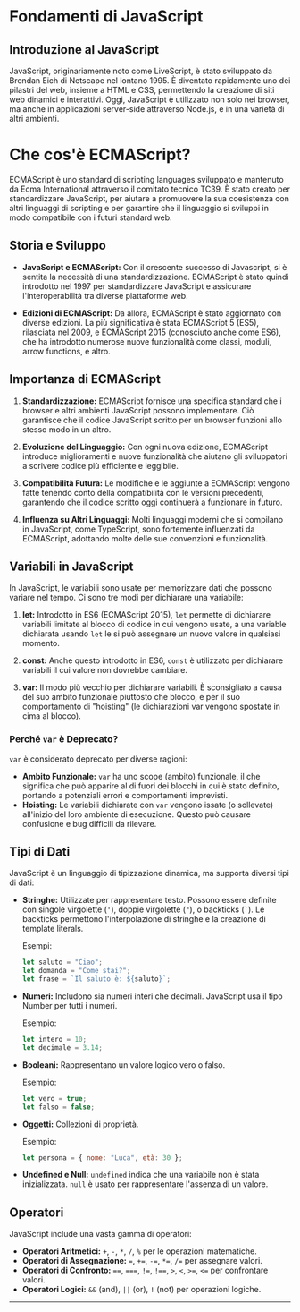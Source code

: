 ###

# Fondamenti di JavaScript

## Introduzione al JavaScript

JavaScript, originariamente noto come LiveScript, è stato sviluppato da Brendan Eich di Netscape nel lontano 1995. È diventato rapidamente uno dei pilastri del web, insieme a HTML e CSS, permettendo la creazione di siti web dinamici e interattivi. Oggi, JavaScript è utilizzato non solo nei browser, ma anche in applicazioni server-side attraverso Node.js, e in una varietà di altri ambienti.

# Che cos'è ECMAScript?

ECMAScript è uno standard di scripting languages sviluppato e mantenuto da Ecma International attraverso il comitato tecnico TC39. È stato creato per standardizzare JavaScript, per aiutare a promuovere la sua coesistenza con altri linguaggi di scripting e per garantire che il linguaggio si sviluppi in modo compatibile con i futuri standard web.

## Storia e Sviluppo

- **JavaScript e ECMAScript:** Con il crescente successo di Javascript, si è sentita la necessità di una standardizzazione. ECMAScript è stato quindi introdotto nel 1997 per standardizzare JavaScript e assicurare l'interoperabilità tra diverse piattaforme web.

- **Edizioni di ECMAScript:** Da allora, ECMAScript è stato aggiornato con diverse edizioni. La più significativa è stata ECMAScript 5 (ES5), rilasciata nel 2009, e ECMAScript 2015 (conosciuto anche come ES6), che ha introdotto numerose nuove funzionalità come classi, moduli, arrow functions, e altro.

## Importanza di ECMAScript

1. **Standardizzazione:** ECMAScript fornisce una specifica standard che i browser e altri ambienti JavaScript possono implementare. Ciò garantisce che il codice JavaScript scritto per un browser funzioni allo stesso modo in un altro.

2. **Evoluzione del Linguaggio:** Con ogni nuova edizione, ECMAScript introduce miglioramenti e nuove funzionalità che aiutano gli sviluppatori a scrivere codice più efficiente e leggibile.

3. **Compatibilità Futura:** Le modifiche e le aggiunte a ECMAScript vengono fatte tenendo conto della compatibilità con le versioni precedenti, garantendo che il codice scritto oggi continuerà a funzionare in futuro.

4. **Influenza su Altri Linguaggi:** Molti linguaggi moderni che si compilano in JavaScript, come TypeScript, sono fortemente influenzati da ECMAScript, adottando molte delle sue convenzioni e funzionalità.

## Variabili in JavaScript

In JavaScript, le variabili sono usate per memorizzare dati che possono variare nel tempo. Ci sono tre modi per dichiarare una variabile:

1. **let:** Introdotto in ES6 (ECMAScript 2015), `let` permette di dichiarare variabili limitate al blocco di codice in cui vengono usate, a una variable dichiarata usando `let` le si può assegnare un nuovo valore in qualsiasi momento.

2. **const:** Anche questo introdotto in ES6, `const` è utilizzato per dichiarare variabili il cui valore non dovrebbe cambiare.

3. **var:** Il modo più vecchio per dichiarare variabili. È sconsigliato a causa del suo ambito funzionale piuttosto che blocco, e per il suo comportamento di "hoisting" (le dichiarazioni var vengono spostate in cima al blocco).

### Perché `var` è Deprecato?

`var` è considerato deprecato per diverse ragioni:

- **Ambito Funzionale:** `var` ha uno scope (ambito) funzionale, il che significa che può apparire al di fuori dei blocchi in cui è stato definito, portando a potenziali errori e comportamenti imprevisti.
- **Hoisting:** Le variabili dichiarate con `var` vengono issate (o sollevate) all'inizio del loro ambiente di esecuzione. Questo può causare confusione e bug difficili da rilevare.

## Tipi di Dati

JavaScript è un linguaggio di tipizzazione dinamica, ma supporta diversi tipi di dati:

- **Stringhe:** Utilizzate per rappresentare testo. Possono essere definite con singole virgolette (`'`), doppie virgolette (`"`), o backticks (`` ` ``). Le backticks permettono l'interpolazione di stringhe e la creazione di template literals.

  Esempi:

  ```javascript
  let saluto = "Ciao";
  let domanda = "Come stai?";
  let frase = `Il saluto è: ${saluto}`;
  ```

- **Numeri:** Includono sia numeri interi che decimali. JavaScript usa il tipo Number per tutti i numeri.

  Esempio:

  ```javascript
  let intero = 10;
  let decimale = 3.14;
  ```

- **Booleani:** Rappresentano un valore logico vero o falso.

  Esempio:

  ```javascript
  let vero = true;
  let falso = false;
  ```

- **Oggetti:** Collezioni di proprietà.

  Esempio:

  ```javascript
  let persona = { nome: "Luca", età: 30 };
  ```

- **Undefined e Null:** `undefined` indica che una variabile non è stata inizializzata. `null` è usato per rappresentare l'assenza di un valore.

## Operatori

JavaScript include una vasta gamma di operatori:

- **Operatori Aritmetici:** `+`, `-`, `*`, `/`, `%` per le operazioni matematiche.
- **Operatori di Assegnazione:** `=`, `+=`, `-=`, `*=`, `/=` per assegnare valori.
- **Operatori di Confronto:** `==`, `===`, `!=`, `!==`, `>`, `<`, `>=`, `<=` per confrontare valori.
- **Operatori Logici:** `&&` (and), `||` (or), `!` (not) per operazioni logiche.

---

